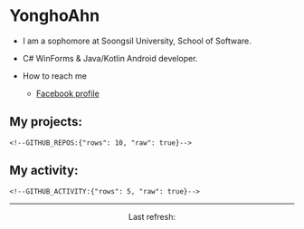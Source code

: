 # YonghoAhn
- I am a sophomore at Soongsil University, School of Software.
- C# WinForms & Java/Kotlin Android developer.

- How to reach me
  - [Facebook profile](https://www.facebook.com/misakamoe)

## My projects:

```
<!--GITHUB_REPOS:{"rows": 10, "raw": true}-->
```

## My activity:

```
<!--GITHUB_ACTIVITY:{"rows": 5, "raw": true}-->
```

------------
<p align="center">Last refresh: <b><!--TIMESTAMP:{"format": "dddd, MMMM Do YYYY, h:mm:ss a [UTC]"}--></b></p>
